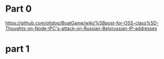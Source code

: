 # Part 0

https://github.com/ottdog/BoatGame/wiki/%5Bpost-for-OSS-class%5D-Thoughts-on-Node-IPC's-attack-on-Russian-Belorussian-IP-addresses

# part 1




